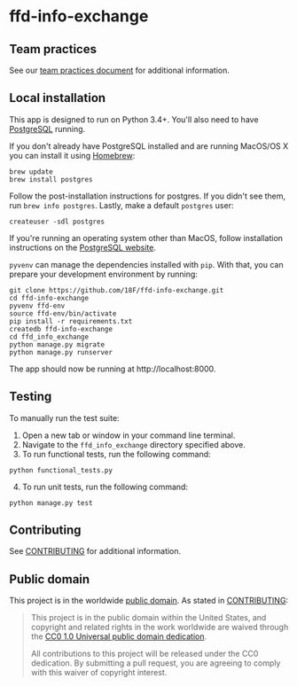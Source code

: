 # ffd-info-exchange

## Team practices

See our [team practices document](/docs/team-practices.md) for additional information.

## Local installation

This app is designed to run on Python 3.4+. You'll also need to have [PostgreSQL](https://www.postgresql.org) running.

If you don't already have PostgreSQL installed and are running MacOS/OS X you can install it using [Homebrew](http://brew.sh/):

```
brew update
brew install postgres
```

Follow the post-installation instructions for postgres. If you didn't see them, run `brew info postgres`. Lastly, make a default `postgres` user:

```
createuser -sdl postgres
```

If you're running an operating system other than MacOS, follow installation instructions on the [PostgreSQL website](https://www.postgresql.org).

`pyvenv` can manage the dependencies installed with `pip`. With that, you can prepare your development environment by running:

```
git clone https://github.com/18F/ffd-info-exchange.git
cd ffd-info-exchange
pyvenv ffd-env
source ffd-env/bin/activate
pip install -r requirements.txt
createdb ffd-info-exchange
cd ffd_info_exchange
python manage.py migrate
python manage.py runserver
```

The app should now be running at http://localhost:8000.

## Testing

To manually run the test suite:

1. Open a new tab or window in your command line terminal.
2. Navigate to the `ffd_info_exchange` directory specified above.
3. To run functional tests, run the following command:
```
python functional_tests.py
```

4. To run unit tests, run the following command:
```
python manage.py test
```

## Contributing

See [CONTRIBUTING](CONTRIBUTING.md) for additional information.

## Public domain

This project is in the worldwide [public domain](LICENSE.md). As stated in [CONTRIBUTING](CONTRIBUTING.md):

> This project is in the public domain within the United States, and copyright and related rights in the work worldwide are waived through the [CC0 1.0 Universal public domain dedication](https://creativecommons.org/publicdomain/zero/1.0/).
>
> All contributions to this project will be released under the CC0 dedication. By submitting a pull request, you are agreeing to comply with this waiver of copyright interest.
